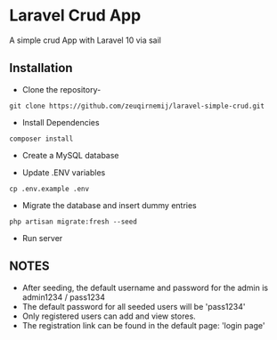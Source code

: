 # Laravel Crud App

A simple crud App with Laravel 10 via sail

## Installation

* Clone the repository-
```
git clone https://github.com/zeuqirnemij/laravel-simple-crud.git
```


* Install Dependencies
```
composer install
```


* Create a MySQL database 

* Update .ENV variables
```
cp .env.example .env
```


* Migrate the database and insert dummy entries
```
php artisan migrate:fresh --seed
```

* Run server


## NOTES
* After seeding, the default username and password for the admin is admin1234 / pass1234
* The default password for all seeded users will be 'pass1234'
* Only registered users can add and view stores.
* The registration link can be found in the default page: 'login page'
  
  

